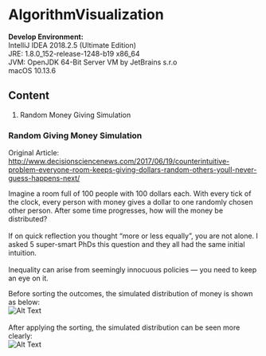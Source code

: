 # AlgorithmVisualization

**Develop Environment:**<br />
IntelliJ IDEA 2018.2.5 (Ultimate Edition)<br />
JRE: 1.8.0_152-release-1248-b19 x86_64<br />
JVM: OpenJDK 64-Bit Server VM by JetBrains s.r.o<br />
macOS 10.13.6<br />

## Content <br />
1. Random Money Giving Simulation


### Random Giving Money Simulation<br />
Original Article: <http://www.decisionsciencenews.com/2017/06/19/counterintuitive-problem-everyone-room-keeps-giving-dollars-random-others-youll-never-guess-happens-next/> <br />

Imagine a room full of 100 people with 100 dollars each. With every tick of the clock, every person with money gives a dollar to one randomly chosen other person. After some time progresses, how will the money be distributed? <br />
<br />
If on quick reflection you thought “more or less equally”, you are not alone. I asked 5 super-smart PhDs this question and they all had the same initial intuition. <br />
<br />
Inequality can arise from seemingly innocuous policies — you need to keep an eye on it.

Before sorting the outcomes, the simulated distribution of money is shown as below:<br />
![Alt Text](https://github.com/yinliren/AlgorithmVisualization/blob/master/src/RandomMoneyGiving/RandomGivingMoney.gif)<br />
<br />
After applying the sorting, the simulated distribution can be seen more clearly: <br />
![Alt Text](https://github.com/yinliren/AlgorithmVisualization/blob/master/src/RandomMoneyGiving/RandomMoneyGiving_Sorted.gif)
